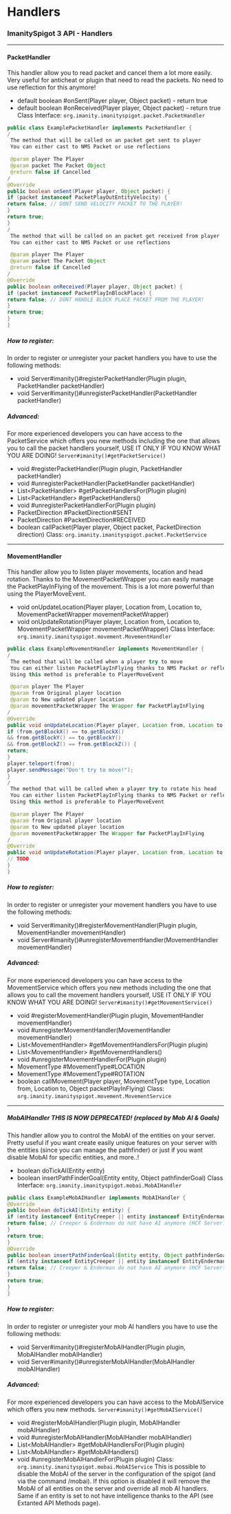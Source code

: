 # Handlers

### ImanitySpigot 3 API - Handlers
---

#### PacketHandler

This handler allow you to read packet and cancel them a lot more easily. Very useful for anticheat or plugin that need
to read the packets. No need to use reflection for this anymore!

- default boolean #onSent(Player player, Object packet) - return true
- default boolean #onReceived(Player player, Object packet) - return true
  Class Interface: `org.imanity.imanityspigot.packet.PacketHandler`

```Java
public class ExamplePacketHandler implements PacketHandler {
/
 The method that will be called on an packet get sent to player
 You can either cast to NMS Packet or use reflections

 @param player The Player
 @param packet The Packet Object
 @return false if Cancelled
/
@Override
public boolean onSent(Player player, Object packet) {
if (packet instanceof PacketPlayOutEntityVelocity) {
return false; // DONT SEND VELOCITY PACKET TO THE PLAYER!
}
return true;
}
/
 The method that will be called on an packet get received from player
 You can either cast to NMS Packet or use reflections

 @param player The Player
 @param packet The Packet Object
 @return false if Cancelled
/
@Override
public boolean onReceived(Player player, Object packet) {
if (packet instanceof PacketPlayInBlockPlace) {
return false; // DONT HANDLE BLOCK PLACE PACKET FROM THE PLAYER!
}
return true;
}
}
```

##### How to register:

In order to register or unregister your packet handlers you have to use the following methods:

- void Server#imanity()#registerPacketHandler(Plugin plugin, PacketHandler packetHandler)
- void Server#imanity()#unregisterPacketHandler(PacketHandler packetHandler)

##### Advanced:

For more experienced developers you can have access to the PacketService which offers you new methods including the one
that allows you to call the packet handlers yourself, USE IT ONLY IF YOU KNOW WHAT YOU ARE DOING!
`Server#imanity()#getPacketService()`

- void #registerPacketHandler(Plugin plugin, PacketHandler packetHandler)
- void #unregisterPacketHandler(PacketHandler packetHandler)
- List\<PacketHandler\> #getPacketHandlersFor(Plugin plugin)
- List\<PacketHandler\> #getPacketHandlers()
- void #unregisterPacketHandlerFor(Plugin plugin)
- PacketDirection #PacketDirection#SENT
- PacketDirection #PacketDirection#RECEIVED
- boolean callPacket(Player player, Object packet, PacketDirection direction)
  Class: `org.imanity.imanityspigot.packet.PacketService`

---

#### MovementHandler

This handler allow you to listen player movements, location and head rotation. Thanks to the MovementPacketWrapper you
can easily manage the PacketPlayInFlying of the movement. This is a lot more powerful than using the PlayerMoveEvent.

- void onUpdateLocation(Player player, Location from, Location to, MovementPacketWrapper movementPacketWrapper)
- void onUpdateRotation(Player player, Location from, Location to, MovementPacketWrapper movementPacketWrapper)
  Class Interface: `org.imanity.imanityspigot.movement.MovementHandler`

```Java
public class ExampleMovementHandler implements MovementHandler {
/
 The method that will be called when a player try to move
 You can either listen PacketPlayInFlying thanks to NMS Packet or reflections
 Using this method is preferable to PlayerMoveEvent

 @param player The Player
 @param from Original player location
 @param to New updated player location
 @param movementPacketWrapper The Wrapper for PacketPlayInFlying
/
@Override
public void onUpdateLocation(Player player, Location from, Location to, MovementPacketWrapper movementPacketWrapper) {
if (from.getBlockX() == to.getBlockX()
&& from.getBlockY() == to.getBlockY()
&& from.getBlockZ() == from.getBlockZ()) {
return;
}
player.teleport(from);
player.sendMessage("Don't try to move!");
}
/
 The method that will be called when a player try to rotate his head
 You can either listen PacketPlayInFlying thanks to NMS Packet or reflections
 Using this method is preferable to PlayerMoveEvent

 @param player The Player
 @param from Original player location
 @param to New updated player location
 @param movementPacketWrapper The Wrapper for PacketPlayInFlying
/
@Override
public void onUpdateRotation(Player player, Location from, Location to, MovementPacketWrapper movementPacketWrapper) {
// TODO
}
}
```

##### How to register:

In order to register or unregister your movement handlers you have to use the following methods:

- void Server#imanity()#registerMovementHandler(Plugin plugin, MovementHandler movementHandler)
- void Server#imanity()#unregisterMovementHandler(MovementHandler movementHandler)

##### Advanced:

For more experienced developers you can have access to the MovementService which offers you new methods including the
one that allows you to call the movement handlers yourself, USE IT ONLY IF YOU KNOW WHAT YOU ARE DOING!
`Server#imanity()#getMovementService()`

- void #registerMovementHandler(Plugin plugin, MovementHandler movementHandler)
- void #unregisterMovementHandler(MovementHandler movementHandler)
- List\<MovementHandler\> #getMovementHandlersFor(Plugin plugin)
- List\<MovementHandler\> #getMovementHandlers()
- void \#unregisterMovementHandlerFor(Plugin plugin)
- MovementType \#MovementType#LOCATION
- MovementType \#MovementType#ROTATION
- boolean callMovement(Player player, MovementType type, Location from, Location to, Object packetPlayInFlying)
  Class: `org.imanity.imanityspigot.movement.MovementService`

---

##### MobAIHandler THIS IS NOW DEPRECATED! (replaced by Mob AI & Goals)

This handler allow you to control the MobAI of the entities on your server. Pretty useful if you want create easily
unique features on your server with the entities (since you can manage the pathfinder) or just if you want disable MobAI
for specific entities, and more..!

- boolean doTickAI(Entity entity)
- boolean insertPathFinderGoal(Entity entity, Object pathfinderGoal)
  Class Interface: `org.imanity.imanityspigot.mobai.MobAIHandler`

```Java
public class ExampleMobAIHandler implements MobAIHandler {
@Override
public boolean doTickAI(Entity entity) {
if (entity instanceof EntityCreeper || entity instanceof EntityEnderman) {
return false; // Creeper & Enderman do not have AI anymore (HCF Server?)
}
return true;
}
@Override
public boolean insertPathFinderGoal(Entity entity, Object pathfinderGoal) {
if (entity instanceof EntityCreeper || entity instanceof EntityEnderman) {
return false; // Creeper & Enderman do not have AI anymore (HCF Server?)
}
return true;
}
}
```

##### How to register:

In order to register or unregister your mob AI handlers you have to use the following methods:

- void Server#imanity()#registerMobAIHandler(Plugin plugin, MobAIHandler mobAIHandler)
- void Server#imanity()#unregisterMobAIHandler(MobAIHandler mobAIHandler)

##### Advanced:

For more experienced developers you can have access to the MobAIService which offers you new methods.
`Server#imanity()#getMobAIService()`

- void #registerMobAIHandler(Plugin plugin, MobAIHandler mobAIHandler)
- void #unregisterMobAIHandler(MobAIHandler mobAIHandler)
- List\<MobAIHandler\> #getMobAIHandlersFor(Plugin plugin)
- List\<MobAIHandler\> #getMobAIHandlers()
- void #unregisterMobAIHandlerFor(Plugin plugin)
  Class: `org.imanity.imanityspigot.mobai.MobAIService`
  This is possible to disable the MobAI of the server in the configuration of the spigot (and via the command /mobai).
  If this option is disabled it will remove the MobAI of all entities on the server and override all mob AI handlers.
  Same if an entity is set to not have intelligence thanks to the API (see Extanted API Methods page).